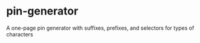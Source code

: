 # pin-generator
A one-page pin generator with suffixes, prefixes, and selectors for types of characters
